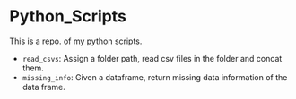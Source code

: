 Python_Scripts
========================
This is a repo. of my python scripts.

- `read_csvs`: Assign a folder path, read csv files in the folder and concat them.
- `missing_info`: Given a dataframe, return missing data information of the data frame.
